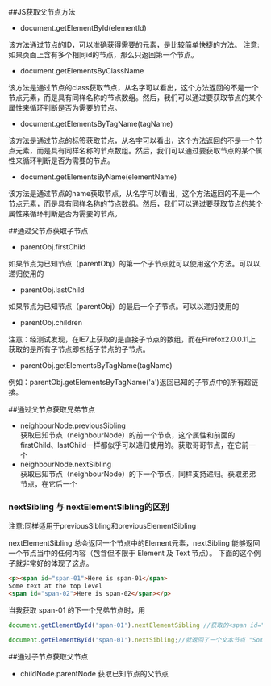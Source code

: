 ##JS获取父节点方法
* document.getElementById(elementId)

该方法通过节点的ID，可以准确获得需要的元素，是比较简单快捷的方法。
注意:如果页面上含有多个相同id的节点，那么只返回第一个节点。

* document.getElementsByClassName

该方法是通过节点的class获取节点，从名字可以看出，这个方法返回的不是一个节点元素，而是具有同样名称的节点数组。然后，我们可以通过要获取节点的某个属性来循环判断是否为需要的节点。

* document.getElementsByTagName(tagName)

该方法是通过节点的标签获取节点，从名字可以看出，这个方法返回的不是一个节点元素，而是具有同样名称的节点数组。然后，我们可以通过要获取节点的某个属性来循环判断是否为需要的节点。

* document.getElementsByName(elementName)

该方法是通过节点的name获取节点，从名字可以看出，这个方法返回的不是一个节点元素，而是具有同样名称的节点数组。然后，我们可以通过要获取节点的某个属性来循环判断是否为需要的节点。

##通过父节点获取子节点

* parentObj.firstChild

如果节点为已知节点（parentObj）的第一个子节点就可以使用这个方法。可以以递归使用的

* parentObj.lastChild

如果节点为已知节点（parentObj）的最后一个子节点。可以以递归使用的

* parentObj.children

注意：经测试发现，在IE7上获取的是直接子节点的数组，而在Firefox2.0.0.11上获取的是所有子节点即包括子节点的子节点。

* parentObj.getElementsByTagName(tagName) 

例如：parentObj.getElementsByTagName('a')返回已知的子节点中的所有超链接。

##通过父节点获取兄弟节点

* neighbourNode.previousSibling<br/>
获取已知节点（neighbourNode）的前一个节点，这个属性和前面的firstChild、lastChild一样都似乎可以递归使用的。获取哥哥节点，在它前一个
* neighbourNode.nextSibling<br/>
获取已知节点（neighbourNode）的下一个节点，同样支持递归。获取弟弟节点，在它后一个

### nextSibling 与 nextElementSibling的区别 
注意:同样适用于previousSibling和previousElementSibling

nextElementSibling 总会返回一个节点中的Element元素，nextSibling 能够返回一个节点当中的任何内容（包含但不限于 Element 及 Text 节点）。 下面的这个例子就非常好的体现了这点。
```html
<p><span id="span-01">Here is span-01</span>
Some text at the top level
<span id="span-02">Here is span-02</span></p>
```
当我获取 span-01 的下一个兄弟节点时，用

```javascript
document.getElementById('span-01').nextElementSibling //获取的<span id="span-02">Here is span-02</span></p>
```

```javascript
document.getElementById('span-01').nextSibling;//就返回了一个文本节点 "Some text at the top level"!
```


##通过子节点获取父节点

* childNode.parentNode
获取已知节点的父节点
